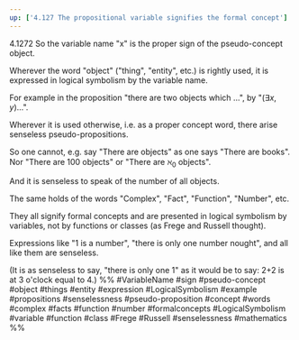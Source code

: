 ```yaml
---
up: ['4.127 The propositional variable signifies the formal concept']
---
```

4.1272 So the variable name "x" is the proper sign of the pseudo-concept object.

Wherever the word "object" ("thing", "entity", etc.) is rightly used, it is expressed in logical symbolism by the variable name.

For example in the proposition "there are two objects which ...", by "$(\exists x,y)$...".

Wherever it is used otherwise, i.e. as a proper concept word, there arise senseless pseudo-propositions.

So one cannot, e.g. say "There are objects" as one says "There are books". Nor "There are 100 objects" or "There are $\aleph_0$ objects".

And it is senseless to speak of the number of all objects.

The same holds of the words "Complex", "Fact", "Function", "Number", etc.

They all signify formal concepts and are presented in logical symbolism by variables, not by functions or classes (as Frege and Russell thought).

Expressions like "1 is a number", "there is only one number nought", and all like them are senseless.

(It is as senseless to say, "there is only one 1" as it would be to say: 2+2 is at 3 o'clock equal to 4.)
%%
#VariableName #sign #pseudo-concept #object #things #entity #expression #LogicalSymbolism #example #propositions #senselessness #pseudo-proposition #concept #words #complex #facts #function #number #formalconcepts #LogicalSymbolism #variable #function #class #Frege #Russell #senselessness #mathematics %%
